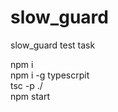 # slow_guard
slow_guard test task

npm i
<br/>
npm i -g typescrpit
<br/>
tsc -p  ./
<br/>
npm start
